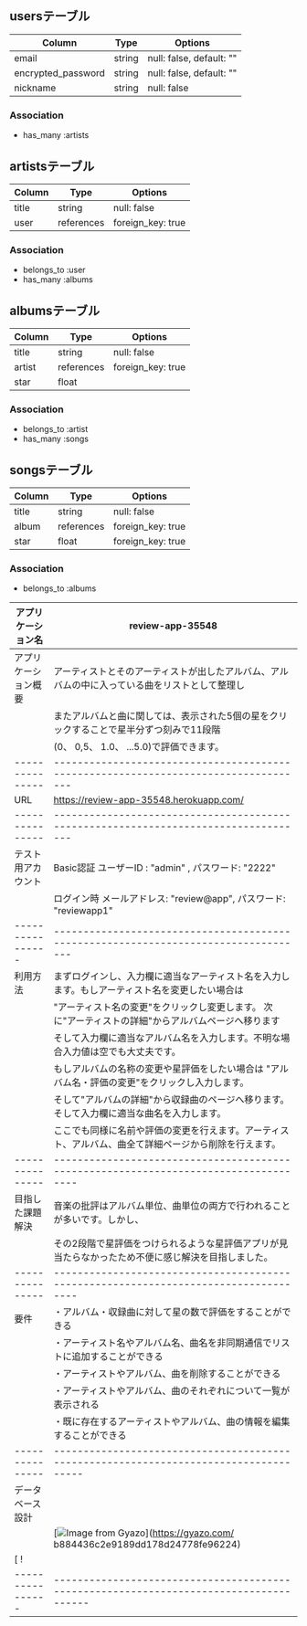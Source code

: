 ## usersテーブル

|  Column            | Type     | Options                  |
| ------------------ | -------- | ------------------------ |
| email              | string   | null: false, default: "" |
| encrypted_password | string   | null: false, default: "" |
| nickname           | string   | null: false              |

###  Association

- has_many :artists

## artistsテーブル

| Column             | Type       | Options                  |
| ------------------ | ---------- | ------------------------ |
| title              | string     | null:        false       |
| user               | references | foreign_key: true        |

### Association

- belongs_to :user
- has_many   :albums

## albumsテーブル

| Column             | Type        | Options                  |
| ------------------ | ----------- | ------------------------ |
| title              | string      | null:       false        |
| artist             | references  | foreign_key: true        |
| star               | float       |                          |

### Association

- belongs_to :artist
- has_many   :songs

## songsテーブル

| Column             | Type        | Options                  |
| ------------------ | ----------- | ------------------------ |
| title              | string      | null:       false        |
| album              | references  | foreign_key: true        |
| star               | float       | foreign_key: true        |

### Association

- belongs_to :albums

|アプリケーション名  | review-app-35548                                                                    |
| --------------- | ----------------------------------------------------------------------------------- |
|アプリケーション概要| アーティストとそのアーティストが出したアルバム、アルバムの中に入っている曲をリストとして整理し      |
|                 |またアルバムと曲に関しては、表示された5個の星をクリックすることで星半分ずつ刻みで11段階            |
|                 |(0、 0,5、 1.0、 ...5.0)で評価できます。                                                 |
| --------------- | ----------------------------------------------------------------------------------- |
| URL             | https://review-app-35548.herokuapp.com/                                             |
| --------------- | ----------------------------------------------------------------------------------- | 
| テスト用アカウント | Basic認証 ユーザーID   : "admin"     , パスワード: "2222"                               |
|                 | ログイン時 メールアドレス: "review@app", パスワード: "reviewapp1"                         |
|---------------- | ----------------------------------------------------------------------------------- |
| 利用方法         | まずログインし、入力欄に適当なアーティスト名を入力します。もしアーティスト名を変更したい場合は      |
|                 | "アーティスト名の変更"をクリックし変更します。 次に"アーティストの詳細"からアルバムページへ移ります |
|                 | そして入力欄に適当なアルバム名を入力します。不明な場合入力値は空でも大丈夫です。                  |
|                 | もしアルバムの名称の変更や星評価をしたい場合は "アルバム名・評価の変更"をクリックし入力します。     |
|                 | そして"アルバムの詳細"から収録曲のページへ移ります。そして入力欄に適当な曲名を入力します。         |
|                 | ここでも同様に名前や評価の変更を行えます。アーティスト、アルバム、曲全て詳細ページから削除を行えます。|
| --------------- | ------------------------------------------------------------------------------------ |
|  目指した課題解決  | 音楽の批評はアルバム単位、曲単位の両方で行われることが多いです。しかし、                         |
|                 | その2段階で星評価をつけられるような星評価アプリが見当たらなかったため不便に感じ解決を目指しました。   |
| --------------- | ------------------------------------------------------------------------------------ |
| 要件             |・アルバム・収録曲に対して星の数で評価をすることができる                                       |
|                 |・アーティスト名やアルバム名、曲名を非同期通信でリストに追加することができる                       |
|                 |・アーティストやアルバム、曲を削除することができる                                             |
|                 |・アーティストやアルバム、曲のそれぞれについて一覧が表示される                                   |
|                 |・既に存在するアーティストやアルバム、曲の情報を編集することができる                              |
| --------------- | -------------------------------------------------------------------------------------|
| データベース設計   |                                                                                      |                               
|                 |  [![Image from Gyazo](https://i.gyazo.com/b884436c2e9189dd178d24778fe96224.png)](https://gyazo.com/ b884436c2e9189dd178d24778fe96224)                                                                         |
[                 !                                                                                       |                                        
| ----------------|-------------------------------------------------------------------------------------- |                                                                                                              | 
